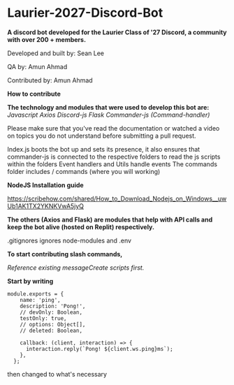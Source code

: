 # Laurier-2027-Discord-Bot

**A discord bot developed for the Laurier Class of '27 Discord, a community with over 200 + members.**

Developed and built by: Sean Lee

QA by: Amun Ahmad

Contributed by: Amun Ahmad

**How to contribute**

**The technology and modules that were used to develop this bot are:**
_Javascript
Axios
Discord-js
Flask
Commander-js (Command-handler)_

Please make sure that you've read the documentation or watched a video on topics you do not understand before submitting a pull request.

Index.js boots the bot up and sets its presence, it also ensures that commander-js is connected to the respective folders to read the js scripts within the folders
Event handlers and Utils handle events
The commands folder includes / commands (where you will working)

**NodeJS Installation guide**

https://scribehow.com/shared/How_to_Download_Nodejs_on_Windows__uwUb1AK1TX2YKNKVwA5jyQ

**The others (Axios and Flask) are modules that help with API calls and keep the bot alive (hosted on Replit) respectively.**

.gitignores ignores node-modules and .env

**To start contributing slash commands,**

_Reference existing messageCreate scripts first._

**Start by writing**
```
module.exports = {
    name: 'ping',
    description: 'Pong!',
    // devOnly: Boolean,
    testOnly: true,
    // options: Object[],
    // deleted: Boolean,
  
    callback: (client, interaction) => {
      interaction.reply(`Pong! ${client.ws.ping}ms`);
    },
  };
```
then changed to what's necessary
